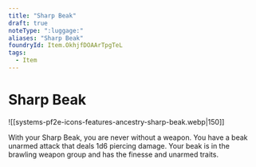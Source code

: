```yaml
---
title: "Sharp Beak"
draft: true
noteType: ":luggage:"
aliases: "Sharp Beak"
foundryId: Item.OkhjfDOAArTpgTeL
tags:
  - Item
---
```


# Sharp Beak
![[systems-pf2e-icons-features-ancestry-sharp-beak.webp|150]]

With your Sharp Beak, you are never without a weapon. You have a beak unarmed attack that deals 1d6 piercing damage. Your beak is in the brawling weapon group and has the finesse and unarmed traits.

